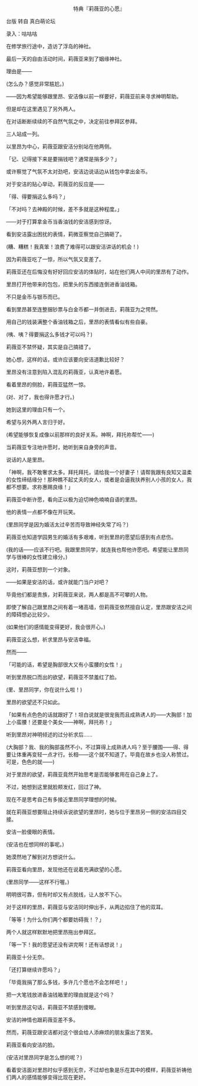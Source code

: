 <p align="center">特典『莉薇亚的心愿』</p>

台版 转自 真白萌论坛

录入：咕咕咕

在修学旅行途中，造访了浮岛的神社。

最后一天的自由活动时间，莉薇亚来到了姻缘神社。

理由是——

(怎么办？感觉非常尴尬。)

——因为希望能够跟里昂、安洁像以前一样要好，莉薇亚前来寻求神明帮助。

但是却在这里遇见了另外两人。

在对话断断续续的不自然气氛之中，决定前往参拜区参拜。

三人站成一列。

以里昂为中心，莉薇亚跟安洁分别站在他两侧。

「记、记得接下来是要捐钱吧？通常是捐多少？」

或许察觉了气氛不太对劲吧，安洁边说话边从钱包中拿出金币。

对于安洁的贴心举动，莉薇亚的反应是——

「得、得要捐这么多吗？」

「不对吗？去神殿的时候，差不多就是这种程度。」

——对于打算拿金币当香油钱的安洁感到惊讶。

看到安洁露出困扰的表情，莉微亚察觉自己搞砸了。

(糟、糟糕！我真笨！浪费了难得可以跟安洁讲话的机会！)

因为莉薇亚吃了一惊，所以气氛又变差了。

莉薇亚还在后悔没有好好回应安洁的体贴时，站在他们两人中间的里昂有了动作。

里昂打开他带来的包包，把里头的东西接连倒进香油钱箱。

不只是金币与银币而已。

看到里昂甚至连整捆钞票与白金币都一并倒进去，莉薇亚为之愕然。

用自己的钱装满整个香油钱箱之后，里昂的表情看似有些自豪。

(咦、咦？得要捐这么多钱才可以吗？)

莉薇亚不禁怀疑，其实是自己搞错了。

她心想，这样的话，或许应该要向安洁道歉比较好？

里昂没有注意到陷入混乱的莉薇亚，认真地许着愿。

看着里昂的侧脸，莉薇亚猛然一惊。

(对、对了，我也得许愿才行。)

她到这里的理由只有一个。

希望与另外两人言归于好。

(希望能够恢复成像以前那样的良好关系。神啊，拜托祢帮忙——)

当莉薇亚专注地许愿时，她听到来自身旁的声音。

说话的人是里昂。

「神啊，我不敢奢求太多。拜托拜托，请给我一个好妻子！请帮我跟有良知又温柔的女性缔结缘分！那种瞧不起丈夫的女人，或者是会逼我扶养别人小孩的女人，我都不想要。求祢惠赐良缘！」

莉薇亚中断许愿，看向正以极为迫切神色喃喃自语的里昂。

他的表情一点都不像在开玩笑。

(里昂同学是因为婚活太过辛苦而导致神经失常了吗？)

莉薇亚也知道学园男生的婚活有多艰难，听到里昂的愿望后感到有点悲伤。

(我的话——应该不行吧。我跟里昂同学，就连我也帮他许愿吧。希望能让里昂同学与很棒的女性建立缘分。)

这时，莉薇亚想到一个对象。

——如果是安洁的话，或许就能门当户对吧？

毕竟他们都是贵族，对莉薇亚来说，两人都是高不可攀的人物。

即使了解自己跟里昂之间有着一堵高墙，但莉薇亚依然擅自认定，里昂跟安洁之间的障碍想必比较少。

(如果他们的感情能变得更好，我会很开心。)

莉薇亚这么想，祈求里昂与安洁幸福。

然而——

「可能的话，希望是胸部很大又有小蛮腰的女性！」

听到里昂脱口而出的欲望，莉薇亚不禁羞红了脸。

(里、里昂同学，你在说什么啦！)

里昂的欲望还不只如此。

「如果有点色色的话就跟好了！坦白说就是很宠我而且成熟诱人的——大胸部！加上小蛮腰！还要是个美女——神啊，拜托祢！」

听到里昂对神明倾述的过分祈求后……

(大胸部？我、我的胸部虽然不小，不过算得上成熟诱人吗？至于腰围——得、得要让体重再变轻一点才行。长相——这个就不知道了。毕竟在故乡也没人称赞过。可是，色色的就——)

对于里昂的欲望，莉薇亚竟然开始思考是否能够套用在自己身上了。

不过，她想到这里就脸颊发红，回过了神。

现在不是思考自己有多接近里昂同学理想的时候。

就在莉薇亚想要阻止持续诉说欲望的里昂时，她与位于里昂另一侧的安洁四目交接。

安洁一脸傻眼的表情。

(安洁也在想同样的事呢。)

她漠然地了解到对方想说什么。

莉薇亚看向里昂，发现他还在说着充满欲望的心愿。

(里昂同学——这样不行喔。)

明明很可靠，但有时却又有点脱线，让人放不下心。

对于这样的里昂，莉薇亚与安洁同时伸出手，从两边掐住了他的双耳。

「等等！为什么你们两个都要妨碍我！？」

两个人就这样默默地把里昂拖出参拜区。

「等一下！我的愿望还没有讲完啊！还有话想说！」

莉薇亚十分无奈。

「还打算继续许愿吗？」

「毕竟我捐了那么多钱，多许几个愿也不会怎样吧！」

把一大笔钱放进香油钱箱里的理由就是这个吗？

听到里昂这句话，莉薇亚不禁感到傻眼。

安洁的神情也跟莉薇亚差不多。

然而，莉薇亚跟安洁都对这个很会给人添麻烦的朋友露出了苦笑。

莉薇亚看向安洁的脸。

(安洁对里昂同学是怎么想的呢？)

看着安洁面对里昂时似乎感到无奈，不过却也象是乐在其中的模样，莉薇亚祈祷他们两人的感情能够变得比现在更好。

